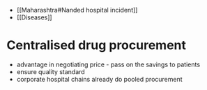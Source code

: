 - [[Maharashtra#Nanded hospital incident]]
- [[Diseases]]
# Centralised drug procurement
- advantage in negotiating price - pass on the savings to patients
- ensure quality standard
- corporate hospital chains already do pooled procurement